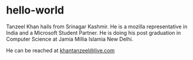 # hello-world

Tanzeel Khan hails from Srinagar Kashmir. He is a mozilla representative in India and a Microsoft Student Partner. He is doing his post graduation in Computer Science at Jamia Millia Islamia New Delhi.

He can be reached at khantanzeel@live.com
